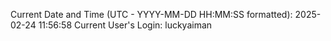 Current Date and Time (UTC - YYYY-MM-DD HH:MM:SS formatted): 2025-02-24 11:56:58
Current User's Login: luckyaiman
